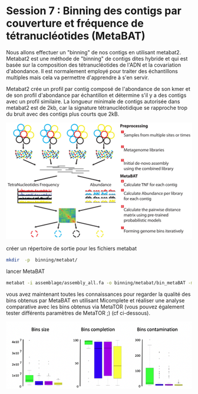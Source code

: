 # Session 7 : Binning des contigs par couverture et fréquence de tétranucléotides (MetaBAT)

Nous allons effectuer un "binning" de nos contigs en utilisant metabat2. Metabat2 est une méthode de "binning" de contigs dites hybride  et qui est basée sur la composition des tétranucléotides de l'ADN et la covariation d'abondance. Il est normalement employé pour traiter des échantillons multiples mais cela va permettre d'apprendre à s'en servir.

Metabat2 crée un profil par contig composé de l'abondance de son kmer et de son profil d'abondance par échantillon et détermine s'il y a des contigs avec un profil similaire. La longueur minimale de contigs autorisée dans metabat2 est de 2kb, car la signature tétranucléotidique se rapproche trop du bruit avec des contigs plus courts que 2kB.

![metabat](docs/images/metabat.jpeg)

créer un répertoire de sortie pour les fichiers metabat

```sh
mkdir  -p  binning/metabat/
```

lancer MetaBAT

```sh
metabat -i assemblage/assembly_all.fa -o binning/metabat/bin_metaBAT -m 1500 -a database/cov_SG_ass.txt
```

vous avez maintenant toutes les connaissances pour regarder la qualité des bins obtenus par MetaBAT en utilisant Micomplete et réaliser une analyse comparative avec les bins obtenus via MetaTOR (vous pouvez également tester différents paramètres de MetaTOR ;) (cf ci-dessous).

![out_fig_5](docs/images/outMAG5.png)
